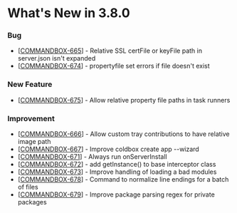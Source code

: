 # What's New in 3.8.0

### Bug

* \[[COMMANDBOX-665](https://ortussolutions.atlassian.net/browse/COMMANDBOX-665)\] - Relative SSL certFile or keyFile path in server.json isn't expanded
* \[[COMMANDBOX-674](https://ortussolutions.atlassian.net/browse/COMMANDBOX-674)\] - propertyfile set errors if file doesn't exist

### New Feature

* \[[COMMANDBOX-675](https://ortussolutions.atlassian.net/browse/COMMANDBOX-675)\] - Allow relative property file paths in task runners

### Improvement

* \[[COMMANDBOX-666](https://ortussolutions.atlassian.net/browse/COMMANDBOX-666)\] - Allow custom tray contributions to have relative image path
* \[[COMMANDBOX-667](https://ortussolutions.atlassian.net/browse/COMMANDBOX-667)\] - Improve coldbox create app --wizard
* \[[COMMANDBOX-671](https://ortussolutions.atlassian.net/browse/COMMANDBOX-671)\] - Always run onServerInstall
* \[[COMMANDBOX-672](https://ortussolutions.atlassian.net/browse/COMMANDBOX-672)\] - add getInstance\(\) to base interceptor class
* \[[COMMANDBOX-673](https://ortussolutions.atlassian.net/browse/COMMANDBOX-673)\] - Improve handling of loading a bad modules
* \[[COMMANDBOX-678](https://ortussolutions.atlassian.net/browse/COMMANDBOX-678)\] - Command to normalize line endings for a batch of files
* \[[COMMANDBOX-679](https://ortussolutions.atlassian.net/browse/COMMANDBOX-679)\] - Improve package parsing regex for private packages

